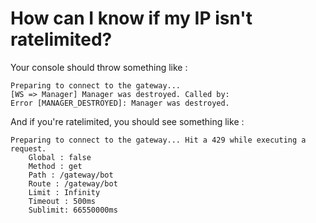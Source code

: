 # How can I know if my IP isn't ratelimited?
Your console should throw something like :
```Provided token: test
Preparing to connect to the gateway...
[WS => Manager] Manager was destroyed. Called by:
Error [MANAGER_DESTROYED]: Manager was destroyed.
```
And if you're ratelimited, you should see something like :
```
Preparing to connect to the gateway... Hit a 429 while executing a request.
    Global : false
    Method : get
    Path : /gateway/bot
    Route : /gateway/bot
    Limit : Infinity
    Timeout : 500ms
    Sublimit: 66550000ms
```